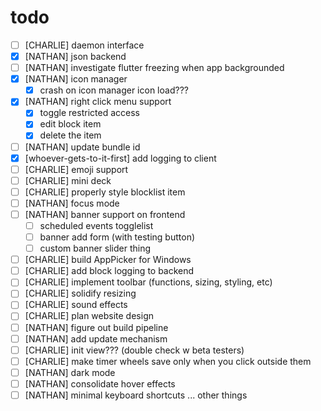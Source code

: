 # todo

- [ ] [CHARLIE] daemon interface
- [x] [NATHAN] json backend
- [ ] [NATHAN] investigate flutter freezing when app backgrounded
- [x] [NATHAN] icon manager
  - [x] crash on icon manager icon load???
- [x] [NATHAN] right click menu support
  - [x] toggle restricted access
  - [x] edit block item
  - [x] delete the item
- [ ] [NATHAN] update bundle id
- [x] [whoever-gets-to-it-first] add logging to client
- [ ] [CHARLIE] emoji support
- [ ] [CHARLIE] mini deck
- [ ] [CHARLIE] properly style blocklist item
- [ ] [NATHAN] focus mode
- [ ] [NATHAN] banner support on frontend
  - [ ] scheduled events togglelist
  - [ ] banner add form (with testing button)
  - [ ] custom banner slider thing
- [ ] [CHARLIE] build AppPicker for Windows
- [ ] [CHARLIE] add block logging to backend
- [ ] [CHARLIE] implement toolbar (functions, sizing, styling, etc)
- [ ] [CHARLIE] solidify resizing
- [ ] [CHARLIE] sound effects
- [ ] [CHARLIE] plan website design
- [ ] [NATHAN] figure out build pipeline
- [ ] [NATHAN] add update mechanism
- [ ] [CHARLIE] init view??? (double check w beta testers)
- [ ] [CHARLIE] make timer wheels save only when you click outside them
- [ ] [NATHAN] dark mode
- [ ] [NATHAN] consolidate hover effects
- [ ] [NATHAN] minimal keyboard shortcuts
      ... other things
